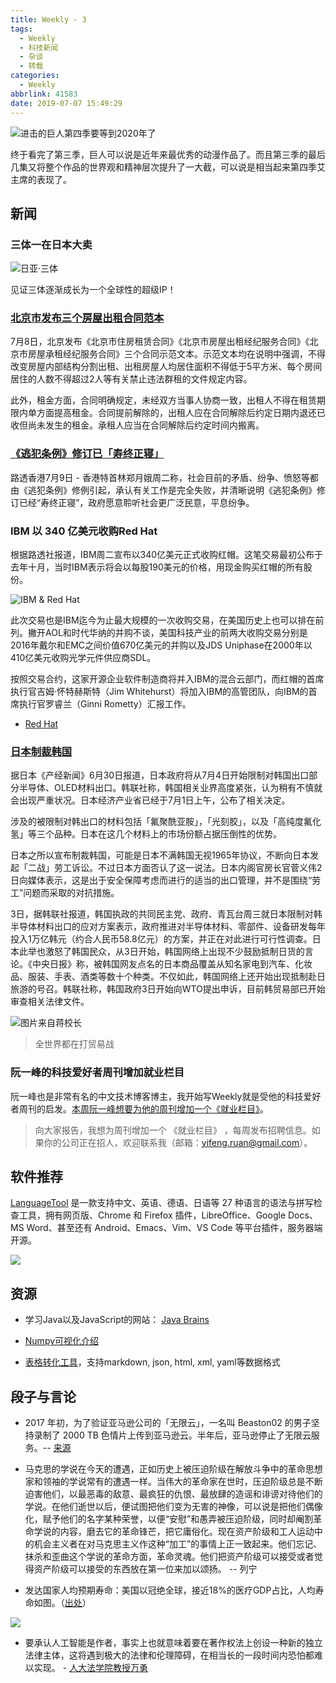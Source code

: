 ```yaml
---
title: Weekly - 3
tags:
  - Weekly
  - 科技新闻
  - 杂谈
  - 转载
categories:
  - Weekly
abbrlink: 41583
date: 2019-07-07 15:49:29
---
```


![进击的巨人第四季要等到2020年了](https://imgs.codewoody.com/uploads/big/f7e6647dc85e02dcbaadb4609941a503.jpg)

终于看完了第三季，巨人可以说是近年来最优秀的动漫作品了。而且第三季的最后几集又将整个作品的世界观和精神层次提升了一大截，可以说是相当起来第四季艾主席的表现了。

<!--less-->

## 新闻

### 三体一在日本大卖

![日亚·三体](https://imgs.codewoody.com/uploads/big/b0f83d6cc9c93cfdd25eae7d3ec7fb85.jpg)

见证三体逐渐成长为一个全球性的超级IP！

### [北京市发布三个房屋出租合同范本](https://www.huxiu.com/article/307640.html?f=wangzhan)

7月8日，北京发布《北京市住房租赁合同》《北京市房屋出租经纪服务合同》《北京市房屋承租经纪服务合同》三个合同示范文本。示范文本均在说明中强调，不得改变房屋内部结构分割出租、出租房屋人均居住面积不得低于5平方米、每个房间居住的人数不得超过2人等有关禁止违法群租的文件规定内容。

此外，租金方面，合同明确规定，未经双方当事人协商一致，出租人不得在租赁期限内单方面提高租金。合同提前解除的，出租人应在合同解除后约定日期内退还已收但尚未发生的租金。承租人应当在合同解除后约定时间内搬离。

### [《逃犯条例》修订已「寿终正寝」](https://cn.reuters.com/article/hk-chief-0709-tues-idCNKCS1U40B6?feedType=RSS&feedName=CNTopGenNews)

路透香港7月9日 - 香港特首林郑月娥周二称，社会目前的矛盾、纷争、愤怒等都由《逃犯条例》修例引起，承认有关工作是完全失败，并清晰说明《逃犯条例》修订已经“寿终正寝”，政府愿意聆听社会更广泛民意，平息纷争。

### IBM 以 340 亿美元收购Red Hat

根据路透社报道，IBM周二宣布以340亿美元正式收购红帽。这笔交易最初公布于去年十月，当时IBM表示将会以每股190美元的价格，用现金购买红帽的所有股份。

![IBM & Red Hat](https://imgs.codewoody.com/uploads/big/8bd2e52ab04476ac85f1b92d09581c19.png)

此次交易也是IBM迄今为止最大规模的一次收购交易，在美国历史上也可以排在前列。撇开AOL和时代华纳的并购不谈，美国科技产业的前两大收购交易分别是2016年戴尔和EMC之间价值670亿美元的并购以及JDS Uniphase在2000年以410亿美元收购光学元件供应商SDL。

按照交易合约，这家开源企业软件制造商将并入IBM的混合云部门，而红帽的首席执行官吉姆·怀特赫斯特（Jim Whitehurst）将加入IBM的高管团队，向IBM的首席执行官罗睿兰（Ginni Rometty）汇报工作。

- [Red Hat](https://zh.wikipedia.org/zh-hans/%E7%B4%85%E5%B8%BD%E5%85%AC%E5%8F%B8)

### [日本制裁韩国](https://www.guancha.cn/internation/2019_07_01_507678.shtml)

据日本《产经新闻》6月30日报道，日本政府将从7月4日开始限制对韩国出口部分半导体、OLED材料出口。韩联社称，韩国相关业界高度紧张，认为稍有不慎就会出现严重状况。日本经济产业省已经于7月1日上午，公布了相关决定。

涉及的被限制对韩出口的材料包括「氟聚酰亚胺」，「光刻胶」，以及「高纯度氟化氢」等三个品种。日本在这几个材料上的市场份额占据压倒性的优势。

日本之所以宣布制裁韩国，可能是日本不满韩国无视1965年协议，不断向日本发起「二战」劳工诉讼。不过日本方面否认了这一说法。日本内阁官房长官菅义伟2日向媒体表示，这是出于安全保障考虑而进行的适当的出口管理，并不是围绕“劳工”问题而采取的对抗措施。

3日，据韩联社报道，韩国执政的共同民主党、政府、青瓦台周三就日本限制对韩半导体材料出口的应对方案表示，政府推进对半导体材料、零部件、设备研发每年投入1万亿韩元（约合人民币58.8亿元）的方案，并正在对此进行可行性调查。日本此举也激怒了韩国民众，从3日开始，韩国网络上出现不少鼓励抵制日货的言论。《中央日报》称，被韩国网友点名的日本商品覆盖从知名家电到汽车、化妆品、服装、手表、酒类等数十个种类。不仅如此，韩国网络上还开始出现抵制赴日旅游的号召。韩联社称，韩国政府3日开始向WTO提出申诉，目前韩贸易部已开始审查相关法律文件。

![图片来自[蒋校长](https://bbs.tiexue.net/post2_13465562_1.html)](https://imgs.codewoody.com/uploads/big/cecd35e56014638f312ca49592461279.jpg)

> 全世界都在打贸易战

### 阮一峰的科技爱好者周刊增加就业栏目

阮一峰也是非常有名的中文技术博客博主，我开始写Weekly就是受他的科技爱好者周刊的启发。[本周阮一峰想要为他的周刊增加一个《就业栏目》](http://www.ruanyifeng.com/blog/2019/07/weekly-issue-64.html)。

> 向大家报告，我想为周刊增加一个 《就业栏目》 ，每周发布招聘信息。如果你的公司正在招人，欢迎联系我（邮箱：yifeng.ruan@gmail.com）。

## 软件推荐

[LanguageTool](https://languagetool.org/) 是一款支持中文、英语、德语、日语等 27 种语言的语法与拼写检查工具，拥有网页版、Chrome 和 Firefox 插件，LibreOffice、Google Docs、MS Word、甚至还有 Android、Emacs、Vim、VS Code 等平台插件，服务器端开源。

![](https://imgs.codewoody.com/uploads/big/1f611c5a984fff3067370d3d61458ec4.png)

## 资源

- 学习Java以及JavaScript的网站： [Java Brains](https://javabrains.io/)

- [Numpy可视化介绍](https://jalammar.github.io/visual-numpy/)

- [表格转化工具](https://tableconvert.com/)，支持markdown, json, html, xml, yaml等数据格式

## 段子与言论

- 2017 年初，为了验证亚马逊公司的「无限云」，一名叫 Beaston02 的男子坚持录制了 2000 TB 色情片上传到亚马逊云。半年后，亚马逊停止了无限云服务。-- [来源](https://sspai.com/post/55622)

- 马克思的学说在今天的遭遇，正如历史上被压迫阶级在解放斗争中的革命思想家和领袖的学说常有的遭遇一样。当伟大的革命家在世时，压迫阶级总是不断迫害他们，以最恶毒的敌意、最疯狂的仇恨、最放肆的造谣和诽谤对待他们的学说。在他们逝世以后，便试图把他们变为无害的神像，可以说是把他们偶像化，赋予他们的名字某种荣誉，以便“安慰”和愚弄被压迫阶级，同时却阉割革命学说的内容，磨去它的革命锋芒，把它庸俗化。现在资产阶级和工人运动中的机会主义者在对马克思主义作这种“加工”的事情上正一致起来。他们忘记、抹杀和歪曲这个学说的革命方面，革命灵魂。他们把资产阶级可以接受或者觉得资产阶级可以接受的东西放在第一位来加以颂扬。 -- 列宁

- 发达国家人均预期寿命：美国以冠绝全球，接近18%的医疗GDP占比，人均寿命如图。（[出处](https://ourworldindata.org/the-link-between-life-expectancy-and-health-spending-us-focus)）

![](https://imgs.codewoody.com/uploads/big/fbca06ae942781af6fe9cfccf85b0996.jpg)

- 要承认人工智能是作者，事实上也就意味着要在著作权法上创设一种新的独立法律主体，这将遇到极大的法律和伦理障碍，在相当长的一段时间内恐怕都难以实现。 - [人大法学院教授万勇](http://www.nipso.cn/onews.asp?id=46776)

